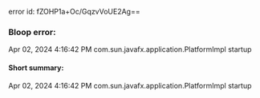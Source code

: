 error id: fZOHP1a+Oc/GqzvVoUE2Ag==
### Bloop error:

Apr 02, 2024 4:16:42 PM com.sun.javafx.application.PlatformImpl startup
#### Short summary: 

Apr 02, 2024 4:16:42 PM com.sun.javafx.application.PlatformImpl startup
